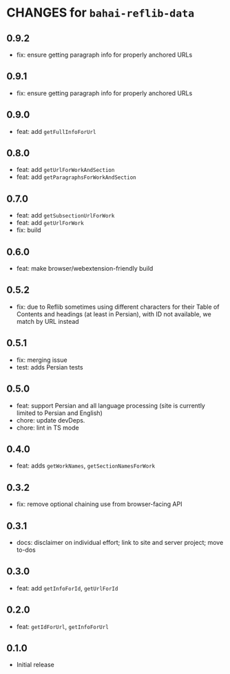 # CHANGES for `bahai-reflib-data`

## 0.9.2

- fix: ensure getting paragraph info for properly anchored URLs

## 0.9.1

- fix: ensure getting paragraph info for properly anchored URLs

## 0.9.0

- feat: add `getFullInfoForUrl`

## 0.8.0

- feat: add `getUrlForWorkAndSection`
- feat: add `getParagraphsForWorkAndSection`

## 0.7.0

- feat: add `getSubsectionUrlForWork`
- feat: add `getUrlForWork`
- fix: build

## 0.6.0

- feat: make browser/webextension-friendly build

## 0.5.2

- fix: due to Reflib sometimes using different characters for their
  Table of Contents and headings (at least in Persian), with ID not available,
  we match by URL instead

## 0.5.1

- fix: merging issue
- test: adds Persian tests

## 0.5.0

- feat: support Persian and all language processing (site is currently
    limited to Persian and English)
- chore: update devDeps.
- chore: lint in TS mode

## 0.4.0

- feat: adds `getWorkNames`, `getSectionNamesForWork`

## 0.3.2

- fix: remove optional chaining use from browser-facing API

## 0.3.1

- docs: disclaimer on individual effort; link to site and server project;
  move to-dos

## 0.3.0

- feat: add `getInfoForId`, `getUrlForId`

## 0.2.0

- feat: `getIdForUrl`, `getInfoForUrl`

## 0.1.0

- Initial release
